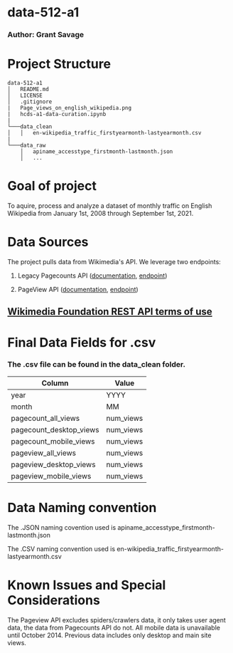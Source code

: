 # data-512-a1

### Author: Grant Savage

# Project Structure

```
data-512-a1
│   README.md
│   LICENSE
│   .gitignore
|   Page_views_on_english_wikipedia.png
|   hcds-a1-data-curation.ipynb
|
└───data_clean
│   │   en-wikipedia_traffic_firstyearmonth-lastyearmonth.csv
|
└───data_raw
    │   apiname_accesstype_firstmonth-lastmonth.json
    │   ...
```


# Goal of project
To aquire, process and analyze a dataset of monthly traffic on English Wikipedia from January 1st, 2008 through September 1st, 2021.

# Data Sources

The project pulls data from Wikimedia's API. We leverage two endpoints:
1.  Legacy Pagecounts API ([documentation]( https://wikitech.wikimedia.org/wiki/Analytics/AQS/Legacy_Pagecounts), [endpoint](https://wikimedia.org/api/rest_v1/#/Pagecounts_data_(legacy)/get_metrics_legacy_pagecounts_aggregate_project_access_site_granularity_start_end))

2. PageView API ([documentation](https://wikitech.wikimedia.org/wiki/Analytics/AQS/Pageviews), [endpoint](https://wikimedia.org/api/rest_v1/#/Pageviews_data/get_metrics_pageviews_aggregate_project_access_agent_granularity_start_end))


## [Wikimedia Foundation REST API terms of use](https://www.mediawiki.org/wiki/Wikimedia_REST_API#Terms_and_conditions)


# Final Data Fields for .csv 
### The .csv file can be found in the data_clean folder.

|Column                  | Value     |
|------------------------|-------    |
|year 	                 | YYYY      |
|month 	                 | MM        |
|pagecount_all_views     | num_views |
|pagecount_desktop_views | num_views |
|pagecount_mobile_views  | num_views |
|pageview_all_views      | num_views |
|pageview_desktop_views  | num_views |
|pageview_mobile_views 	 | num_views |


# Data Naming convention

The .JSON naming covention used is apiname_accesstype_firstmonth-lastmonth.json

The .CSV naming convention used is en-wikipedia_traffic_firstyearmonth-lastyearmonth.csv

# Known Issues and Special Considerations

The Pageview API excludes spiders/crawlers data, it only takes user agent data, the data from Pagecounts API do not.
All mobile data is unavailable until October 2014. Previous data includes only desktop and main site views.